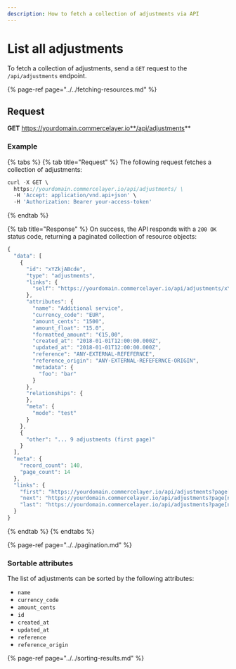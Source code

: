 ```yaml
---
description: How to fetch a collection of adjustments via API
---
```


# List all adjustments

To fetch a collection of adjustments, send a `GET` request to the `/api/adjustments` endpoint.

{% page-ref page="../../fetching-resources.md" %}

## Request

**GET** https://yourdomain.commercelayer.io**/api/adjustments**

### **Example**

{% tabs %}
{% tab title="Request" %}
The following request fetches a collection of adjustments:

```javascript
curl -X GET \
  https://yourdomain.commercelayer.io/api/adjustments/ \
  -H 'Accept: application/vnd.api+json' \
  -H 'Authorization: Bearer your-access-token'
```
{% endtab %}

{% tab title="Response" %}
On success, the API responds with a `200 OK` status code, returning a paginated collection of resource objects:

```javascript
{
  "data": [
    {
      "id": "xYZkjABcde",
      "type": "adjustments",
      "links": {
        "self": "https://yourdomain.commercelayer.io/api/adjustments/xYZkjABcde"
      },
      "attributes": {
        "name": "Additional service",
        "currency_code": "EUR",
        "amount_cents": "1500",
        "amount_float": "15.0",
        "formatted_amount": "€15,00",
        "created_at": "2018-01-01T12:00:00.000Z",
        "updated_at": "2018-01-01T12:00:00.000Z",
        "reference": "ANY-EXTERNAL-REFEFERNCE",
        "reference_origin": "ANY-EXTERNAL-REFEFERNCE-ORIGIN",
        "metadata": {
          "foo": "bar"
        }
      },
      "relationships": {
      },
      "meta": {
        "mode": "test"
      }
    },
    {
      "other": "... 9 adjustments (first page)"
    }
  ],
  "meta": {
    "record_count": 140,
    "page_count": 14
  },
  "links": {
    "first": "https://yourdomain.commercelayer.io/api/adjustments?page[number]=1&page[size]=10",
    "next": "https://yourdomain.commercelayer.io/api/adjustments?page[number]=2&page[size]=10",
    "last": "https://yourdomain.commercelayer.io/api/adjustments?page[number]=14&page[size]=10"
  }
}
```
{% endtab %}
{% endtabs %}

{% page-ref page="../../pagination.md" %}

### Sortable attributes

The list of adjustments can be sorted by the following attributes:

* `name`
* `currency_code`
* `amount_cents`
* `id`
* `created_at`
* `updated_at`
* `reference`
* `reference_origin`

{% page-ref page="../../sorting-results.md" %}

